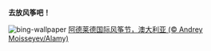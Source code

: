 
**去放风筝吧！**

![bing-wallpaper](https://www.bing.com/th?id=OHR.KiteDay_ZH-CN7813901578_1920x1080.jpg)
[阿德莱德国际风筝节，澳大利亚 (© Andrey Moisseyev/Alamy)](https://www.bing.com/search?q=%E9%A3%8E%E7%AD%9D&amp;form=hpcapt&amp;mkt=zh-cn)
  